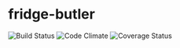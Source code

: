 # fridge-butler
![Build Status](https://codeship.com/projects/994b90b0-75f2-0134-7465-02a0cff8dcbf/status?branch=master)
![Code Climate](https://codeclimate.com/github/larisabainton/fridge-butler.png)
![Coverage Status](https://coveralls.io/repos/larisabainton/fridge-butler/badge.png)
